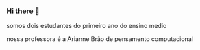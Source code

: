### Hi there 👋

somos dois estudantes do primeiro ano do ensino medio

nossa professora é a Arianne Brão de pensamento computacional
